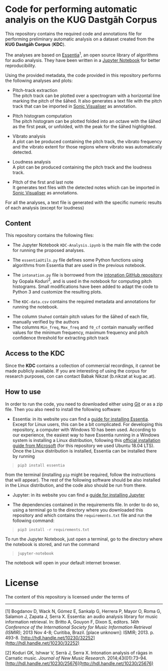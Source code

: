 # Code for performing automatic analyis on the **KUG Dastgāh Corpus**

This repository contains the required code and annotations file for performing preliminary automatic analysis on a dataset created from the **KUG Dastgāh Corpus** (**KDC**).

The analyses are based on [Essentia](https://essentia.upf.edu/)<sup>1</sup>, an open source library of algorithms for audio analysis. They have been written in a [Jupyter Notebook](https://jupyter.org/) for better reproducibility.

Using the provided metadata, the code provided in this repository performs the following analyses and plots:

- Pitch-track extraction</br>The pitch track can be plotted over a spectrogram with a horizontal line marking the pitch of the šāhed. It also generates a text file with the pitch track that can be imported in [Sonic Visualiser](https://www.sonicvisualiser.org/) as annotation.

- Pitch histogram computation</br>The pitch histogram can be plotted folded into an octave with the šāhed as the first peak, or unfolded, with the peak for the šāhed highlighted.

- Vibrato analysis</br>A plot can be produced containing the pitch track, the vibrato frequency and the vibrato extent for those regions where vibrato was automatically detected.

- Loudness analysis</br>A plot can be produced containing the pitch track and the loudness track.

- Pitch of the first and last note</br>It generates text files with the detected notes which can be imported in [Sonic Visualiser](https://www.sonicvisualiser.org/) as annotations.


For all the analyses, a text file is generated with the specific numeric results of each analysis (except for loudness)


 ## Content

 This repository contains the following files:

 * The Jupyter Notebook `KDC-Analysis.ipynb` is the main file with the code for running the proposed analyses.

 * The `essentiaUtils.py` file defines some Python functions using algorithms from Essentia that are used in the previous notebook.

 * The `intonation.py` file is borrowed from the [intonation GitHub repository](https://github.com/gopalkoduri/intonation) by Gopala Koduri<sup>2</sup>, and is used in the notebook for computing pitch histograms. Small modifications have been added to adapt the code to Python 3 and customize the resulting plots.

 * The `KDC-data.csv` contains the required metadata and annotations for running the notebook.
  - The column `Shahed` contain pitch values for the šāhed of each file, manually verified by the authors
  - The columns `Min_freq`, `Max_freq` and `f0_cf` contain manually verified values for the minimum frequency, maximum frequency and pitch confidence threshold for extracting pitch track

 ## Access to the **KDC**
 Since the **KDC** contains a collection of commercial recordings, it cannot be made publicly available. If you are interesting of using the corpus for research purposes, con can contact Babak Nikzat (b.nikzat at kug.ac.at).

 ## How to use

 In order to run the code, you need to downloaded either using [Git](https://git-scm.com/) or as a zip file. Then you also need to install the following software:

 * Essentia: in its website you can find a [guide for installing Essentia](https://essentia.upf.edu/installing.html). Except for Linux users, this can be a bit complicated. For developing this repository, a computer with Windows 10 has been used. According to our experience, the easiest way to have Essentia running in a Windows system is installing a Linux distribution, following this [official installation guide from Microsoft](https://docs.microsoft.com/de-de/windows/wsl/install-win10#install-your-linux-distribution-of-choice) (for this repository we used Ubuntu 18.04 LTS). Once the Linux distribution is installed, Essentia can be installed there by running

 >`pip3 install essentia`

 from the terminal (installing `pip` might be required, follow the instructions that will appear). The rest of the following software should be also installed in the Linux distribution, and the code also should be run from there.

 * Jupyter: in its website you can find a [guide for installing Jupyter](https://jupyter.org/install)

 * The dependencies contained in the requirements file. In order to do so, using a terminal go to the directory where you downloaded this repository and which contains the `requirements.txt` file and run the following command:

 > `pip3 install -r requirements.txt`

 To run the Jupyter Notebook, just open a terminal, go to the directory where the notebook is stored, and run the command

 > `jupyter-notebook`

 The notebook will open in your default internet browser.

 # License
 The content of this repository is licensed under the terms of



---
\[1\] Bogdanov D, Wack N, Gómez E, Sankalp G, Herrera P, Mayor O, Roma G, Salamon J, Zapata J, Serra X. Essentia: an audio analysis library for music information retrieval. In: Britto A, Gouyon F, Dixon S, editors. *14th Conference of the International Society for Music Information Retrieval (ISMIR)*; 2013 Nov 4-8; Curitiba, Brazil. [place unknown]: ISMIR; 2013. p. 493-8. [http://hdl.handle.net/10230/32252](http://hdl.handle.net/10230/32252)


\[2\] Koduri GK, Ishwar V, Serrà J, Serra X. Intonation analysis of rāgas in Carnatic music. *Journal of New Music Research*. 2014;43(01):73–94. [http://hdl.handle.net/10230/25676](http://hdl.handle.net/10230/25676)
